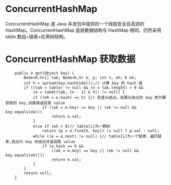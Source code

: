 # ConcurrentHashMap

ConcurrentHashMap 是 Java 并发包中提供的一个线程安全且高效的 HashMap。ConcurrentHashMap 底层数据结构与 HashMap 相同，仍然采用 table 数组+链表+红黑树结构。

# ConcurrentHashMap 获取数据

```
    public V get(Object key) {
        Node<K,V>[] tab; Node<K,V> e, p; int n, eh; K ek;
        int h = spread(key.hashCode());// 计算 key 的 hash 值
        if ((tab = table) != null && (n = tab.length) > 0 &&
            (e = tabAt(tab, (n - 1) & h)) != null) {
            if ((eh = e.hash) == h) {// 检查头结点。如果头结点的 key 即为要获取的 key,则直接返回其 value
                if ((ek = e.key) == key || (ek != null && key.equals(ek)))
                    return e.val;
            }
            else if (eh < 0)// table[i]为一颗树
                return (p = e.find(h, key)) != null ? p.val : null;
            while ((e = e.next) != null) {// table[i]为一个链表，遍历链表,找出为 key 的结点并返回其 value
                if (e.hash == h &&
                    ((ek = e.key) == key || (ek != null && key.equals(ek))))
                    return e.val;
            }
        }
        return null;
    }
```
 
